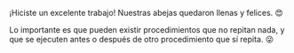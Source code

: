 ¡Hiciste un excelente trabajo! Nuestras abejas quedaron llenas y felices. :heart_eyes:

Lo importante es que pueden existir procedimientos que no repitan nada, y que se ejecuten antes o después de otro procedimiento que sí repita. :stuck_out_tongue_winking_eye:
